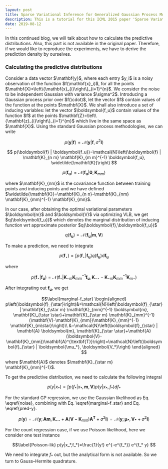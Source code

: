 ```yaml
---
layout: post
title: Sparse Variational Inference for Generalized Gaussian Process Models - Tutorial 4
description: This is a tutorial for this ICML 2015 paper 'Sparse Variational Inference for Generalized Gaussian Process Models'. It covers how to calculate the predictive distributions.
date: 2019-08-12
---
```

<p>
In this continued blog, we will talk about how to calculate the predictive distributions. Also, this part is not available in the original paper. Therefore, if we would like to reproduce the experiments, we have to derive the prediction density by ourselves.
</p>

### Calculating the predictive distributions

<p>
Consider a data vector $\mathbf{y}$, where each entry $y_i$ is a noisy observation of the function $f(\mathbf{x}_i)$, for all the points $\mathbf{X}=\left\{\mathbf{x}_{i}\right\}_{i=1}^{n}$. We consider the noise to be independent Gaussian with variance $\sigma^2$. Introducing a Gaussian process prior over $f(\cdot)$, let the vector $f$ contain values of the function at the points $\mathbf{X}$. We shall also introduce a set of inducing variables: let the vector $\boldsymbol{f_u}$ contain values of the function $f$ at the points $\mathbf{Z}=\left\{\mathbf{z}_{i}\right\}_{i=1}^{m}$ which live in the same space as $\mathbf{X}$. Using the standard Gaussian process methodologies, we can write
</p>

$$\label{noise}
p(\mathbf{y} | \boldsymbol{f})=\mathcal{N}\left(\mathbf{y} | \boldsymbol{f}, \sigma^{2} \mathbf{I}\right)
$$

$$
p(\boldsymbol{f} | \boldsymbol{f_u})=\mathcal{N}\left(\boldsymbol{f} | \mathbf{K}_{n m} \mathbf{K}_{m m}^{-1} \boldsymbol{f_u}, \widetilde{\mathbf{K}}\right)
$$

$$
p(\boldsymbol{f_u})=\mathcal{N}\left(\boldsymbol{f_u} | \mathbf{0}, \mathbf{K}_{m m}\right)
$$

<p>
where $\mathbf{K}_{nm}$ is the covariance function between training points and inducing points and we have defined $\widetilde{\mathbf{K}}=\mathbf{K}_{n n}-\mathbf{K}_{nm} \mathbf{K}_{mm}^{-1} \mathbf{K}_{mn}$.
</p>

<p>
In our case, after obtaining the optimal variational parameters $\boldsymbol{m}$ and $\boldsymbol{V}$ via optimizing VLB, we get $q(\boldsymbol{f_u})$ which denotes the marginal distribution of inducing function wrt approximate posterior $q(\boldsymbol{f},\boldsymbol{f_u})$
</p>

$$ 
q(\boldsymbol{f_u})=\mathcal{N}(\boldsymbol{f_u} | \boldsymbol{m}, \boldsymbol{V})
$$

<p>
To make a prediction, we need to integrate
</p>

$$ 
p\left(\boldsymbol{f}_{\star}\right)=\int p\left(\boldsymbol{f}_{\star} | \boldsymbol{f_u}\right) q(\boldsymbol{f_u}) \mathrm{d} \boldsymbol{f_u}
$$

where

$$ 
p\left(\boldsymbol{f}_{\star} | \boldsymbol{f_u}\right)=\mathcal{N}\left(\boldsymbol{f}_{\star} | \mathbf{K}_{\star m} \mathbf{K}_{mm}^{-1} \boldsymbol{f_u}, \mathbf{K}_{\star \star}-\mathbf{K}_{\star m} \mathbf{K}_{mm}^{-1} \mathbf{K}_{m \star}\right)
$$

After integrating out $\boldsymbol{f_u}$, we get

$$\label{marginal-f_star}
\begin{aligned}
p\left(\boldsymbol{f}_{\star}\right)&=\mathcal{N}\left(\boldsymbol{f}_{\star} | \mathbf{K}_{\star m} \mathbf{K}_{mm}^{-1} \boldsymbol{m}, \mathbf{K}_{\star \star}+\mathbf{K}_{\star m} \mathbf{K}_{mm}^{-1} (\mathbf{V}-\mathbf{K}_{mm})\mathbf{K}_{mm}^{-1} \mathbf{K}_{m\star}\right)\\
&=\mathcal{N}\left(\boldsymbol{f}_{\star} | \mathbf{A} \boldsymbol{m}, \mathbf{K}_{\star \star}+\mathbf{A} (\boldsymbol{V}-\mathbf{K}_{mm})\mathbf{A}^{\textbf{T}}\right)=\mathcal{N}\left(\boldsymbol{f}_{\star} | \boldsymbol{\mu_*}, \boldsymbol{V_*}\right)
\end{aligned}
$$

<p>
where $\mathbf{A}$ denotes $\mathbf{K}_{\star m} \mathbf{K}_{mm}^{-1}$.
</p>

To get the predictive distribution, we need to calculate the following integral

$$\label{pred-y}
    p(y|x_*)=\int p(f_{*} |x_{*},\boldsymbol{m},\boldsymbol{V})p(y|x_*,f_*)df_*
$$

For the standard GP regression, we use the Gaussian likelihood as Eq. \eqref{noise}, combining with Eq. \eqref{marginal-f_star} and Eq. \eqref{pred-y}. 

$$ \label{pred-y-Gauss}
p(\boldsymbol{y})=\mathcal{N}\left(\boldsymbol{y} ; \mathbf{A} \boldsymbol{m}, \mathbf{K}_{\star \star}+\mathbf{A} (\boldsymbol{V}-\mathbf{K}_{mm})\mathbf{A}^{\textbf{T}}+\sigma^{2} \mathbf{I}\right)=\mathcal{N}(\boldsymbol{y}; \boldsymbol{\mu_*}, \boldsymbol{V_*}+\sigma^{2} \mathbf{I})
$$

For the count regression case, if we use Poisson likelihood, here we consider one test instance

$$\label{Poisson-lik}
    p(y|x_*,f_*)=\frac{1}{y!} e^{-e^{f_*}} e^{f_* y}
$$



We need to integrate $f_*$ out, but the  analytical form is not available. So we turn to Gauss–Hermite quadrature. 